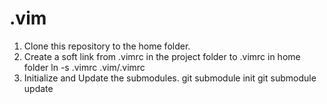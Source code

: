 # .vim
1. Clone this repository to the home folder.
2. Create a soft link from .vimrc in the project folder to .vimrc in home folder
ln -s .vimrc .vim/.vimrc
3. Initialize and Update the submodules.
git submodule init
git submodule update
